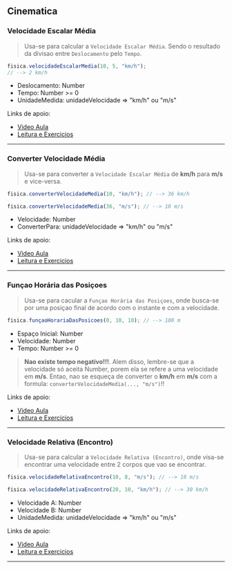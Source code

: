 ## Cinematica

### Velocidade Escalar Média

>Usa-se para calcular a ```Velocidade Escalar Média```. Sendo o resultado da divisao entre ```Deslocamento``` pelo ```Tempo```.

```javascript
fisica.velocidadeEscalarMedia(10, 5, "km/h");
// --> 2 km/h
```

- Deslocamento: Number
- Tempo: Number >= 0
- UnidadeMedida: unidadeVelocidade => "km/h" ou "m/s"
  
Links de apoio:
- [Video Aula](https://www.youtube.com/watch?v=1y8x1ApGDFk&list=PLNfWNKz4iEr8U354-5tSQPaiaybFvrlAy&index=1)
- [Leitura e Exercicios](https://brasilescola.uol.com.br/fisica/velocidade-escalar-media.htm)

---

### Converter Velocidade Média

>Usa-se para converter a ```Velocidade Escalar Média``` de **km/h** para **m/s** e vice-versa.

```javascript
fisica.converterVelocidadeMedia(10, "km/h"); // --> 36 km/h

fisica.converterVelocidadeMedia(36, "m/s"); // --> 10 m/s
```

- Velocidade: Number
- ConverterPara: unidadeVelocidade => "km/h" ou "m/s"

Links de apoio:
- [Video Aula](https://www.youtube.com/watch?v=1y8x1ApGDFk&list=PLNfWNKz4iEr8U354-5tSQPaiaybFvrlAy&index=1)
- [Leitura e Exercicios](https://mundoeducacao.uol.com.br/fisica/transformacao-km-h-para-m-s.htm)

---

### Funçao Horária das Posiçoes

>Usa-se para cacular a ```Funçao Horária das Posiçoes```, onde busca-se por uma posiçao final de acordo com o instante e com a velocidade.

```javascript
fisica.funçaoHorariaDasPosicoes(0, 10, 10); // --> 100 m
```

- Espaço Inicial: Number 
- Velocidade: Number
- Tempo: Number >= 0

>**Nao existe tempo negativo!!!**. Alem disso, lembre-se que a velocidade só aceita Number, porem ela se refere a uma velocidade em **m/s**. Entao, nao se esqueça de converter o **km/h** em **m/s** com a formula: ```converterVelocidadeMedia(..., "m/s")```!!

Links de apoio:
- [Video Aula](https://www.youtube.com/watch?v=OBkdQSY-gFA&list=PLNfWNKz4iEr8VBHz7HsWO0zMszS7mp0V-&index=1)
- [Leitura e Exercicios](https://exercicios.brasilescola.uol.com.br/exercicios-fisica/exercicios-sobre-funcao-horaria-espaco.htm)

---

### Velocidade Relativa (Encontro)

>Usa-se para calcular a ```Velocidade Relativa (Encontro)```, onde visa-se encontrar uma velocidade entre 2 corpos que vao se encontrar.

```javascript
fisica.velocidadeRelativaEncontro(10, 8, "m/s"); // --> 18 m/s

fisica.velocidadeRelativaEncontro(20, 10, "km/h"); // --> 30 km/h
```

- Velocidade A: Number 
- Velocidade B: Number
- UnidadeMedida: unidadeVelocidade => "km/h" ou "m/s"

Links de apoio:
- [Video Aula](https://www.youtube.com/watch?v=rkDl-p38-4Y&list=PLNfWNKz4iEr8VBHz7HsWO0zMszS7mp0V-&index=7)
- [Leitura e Exercicios](https://brasilescola.uol.com.br/fisica/velocidade-relativa.htm)

---